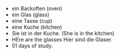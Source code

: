 * ein Backoften (oven)
* ein Glas (glass)
* eine Tasse (cup)
* eine Kuche (kitchen)
* Sie ist in der Kuche. (She is in the kitchen)
* HEre are the glasses 
Hier sind die Glaser.
* 51 days of study. 
